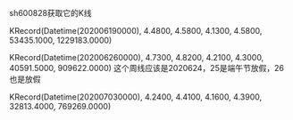 sh600828获取它的K线

KRecord(Datetime(202006190000), 4.4800, 4.5800, 4.1300, 4.5800, 53435.1000, 1229183.0000)

KRecord(Datetime(202006260000), 4.7300, 4.8200, 4.2100, 4.3000, 40591.5000, 909622.0000)  这个周线应该是2020624，25是端午节放假，26也是放假

KRecord(Datetime(202007030000), 4.2400, 4.4100, 4.1600, 4.3900, 32813.4000, 769269.0000)